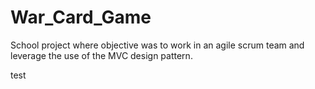 # War_Card_Game
School project where objective was to work in an agile scrum team and leverage the use of the MVC design pattern.


test
